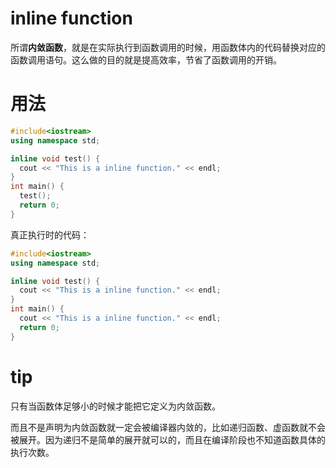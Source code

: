 # inline function

所谓**内敛函数**，就是在实际执行到函数调用的时候，用函数体内的代码替换对应的函数调用语句。这么做的目的就是提高效率，节省了函数调用的开销。

# 用法

```c++
#include<iostream>
using namespace std;

inline void test() {
  cout << "This is a inline function." << endl;
}
int main() {
  test();
  return 0;
}
```

真正执行时的代码：

```c++
#include<iostream>
using namespace std;

inline void test() {
  cout << "This is a inline function." << endl;
}
int main() {
  cout << "This is a inline function." << endl;
  return 0;
}
```

# tip

只有当函数体足够小的时候才能把它定义为内敛函数。

而且不是声明为内敛函数就一定会被编译器内敛的，比如递归函数、虚函数就不会被展开。因为递归不是简单的展开就可以的，而且在编译阶段也不知道函数具体的执行次数。
